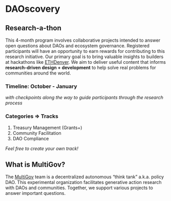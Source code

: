 # DAOscovery
## Research-a-thon

This 4-month program involves collaborative projects intended to answer open questions about DAOs and ecosystem governance. Registered participants will have an opportunity to earn rewards for contributing to this research initiative. Our primary goal is to bring valuable insights to builders at hackathons like [ETHDenver](https://www.ethdenver.com). We aim to deliver useful content that informs **research-driven design + development** to help solve real problems for communities around the world.

### Timeline: October - January

*with checkpoints along the way to guide participants through the research process*

### Categories => Tracks

1. Treasury Management (Grants+)
2. Community Facilitation
3. DAO Compliance

*Feel free to create your own track!*

## What is MultiGov?

The [MultiGov](https://twitter.com/multigov) team is a decentralized autonomous “think tank” a.k.a. policy DAO. This experimental organization facilitates generative action research with DAOs and communities. Together, we support various projects to answer important questions.
